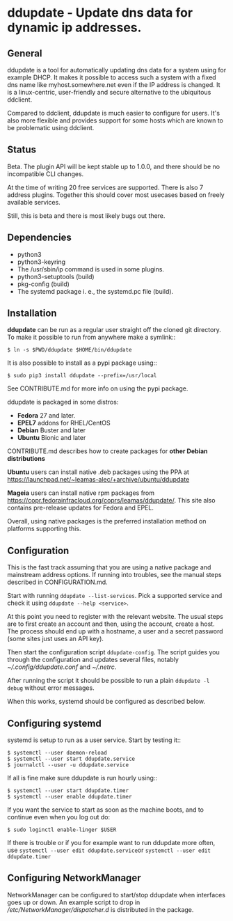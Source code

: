 ddupdate - Update dns data for dynamic ip addresses.
====================================================

General
-------

ddupdate is a tool for automatically updating dns data for a system using
for example DHCP. It makes it possible to access such a system with
a fixed dns name like myhost.somewhere.net even if the IP address is
changed. It is a linux-centric, user-friendly and secure alternative to
the ubiquitous ddclient.

Compared to ddclient, ddupdate is much easier to configure for users. It's
also more flexible and provides support for some hosts which are known to
be problematic using ddclient.

Status
------

Beta. The plugin API will be kept stable up to 1.0.0, and there should be
no incompatible CLI changes.

At the time of writing 20 free services are supported. There is also 7
address plugins. Together this should cover most usecases based on freely
available services.

Still, this is beta and there is most likely bugs out there.

Dependencies
------------

  - python3
  - python3-keyring
  - The /usr/sbin/ip command is used in some plugins.
  - python3-setuptools  (build)
  - pkg-config  (build)
  - The systemd package i. e., the systemd.pc file (build).

Installation
------------

**ddupdate** can be run as a regular user straight off the cloned git
directory. To make it possible to run from anywhere make a symlink::

    $ ln -s $PWD/ddupdate $HOME/bin/ddupdate

It is also possible to install as a pypi package using::

    $ sudo pip3 install ddupdate --prefix=/usr/local

See CONTRIBUTE.md for more info on using the pypi package.

ddupdate is packaged in some distros:

  - **Fedora** 27 and later.
  - **EPEL7** addons for RHEL/CentOS
  - **Debian** Buster and later
  - **Ubuntu** Bionic and later

CONTRIBUTE.md describes how to create packages for **other Debian
distributions**

**Ubuntu** users can install native .deb packages using the PPA at
https://launchpad.net/~leamas-alec/+archive/ubuntu/ddupdate

**Mageia** users can install native rpm packages from
https://copr.fedorainfracloud.org/coprs/leamas/ddupdate/. This site also
contains pre-release updates for Fedora and EPEL.

Overall, using native packages is the preferred installation method on
platforms supporting this.

Configuration
-------------

This is the fast track assuming that you are using a native package and
mainstream address options. If running into troubles, see the manual
steps described in CONFIGURATION.md.

Start with running ```ddupdate --list-services```. Pick a supported
service and check it using ```ddupdate --help <service>```.

At this point you need to register with the relevant website. The usual
steps are to first create an account and then, using the account, create
a host. The process should end up with a hostname, a user and a secret
password (some sites just uses an API key).

Then start the configuration script ```ddupdate-config```. The script
guides you through the configuration and updates several files, notably
*~/.config/ddupdate.conf* and *~/.netrc*.

After running the script it should be possible to run a plain
```ddupdate -l debug``` without error messages.

When this works, systemd should be configured as described below.


Configuring systemd
-------------------

systemd is setup to run as a user service. Start by testing it::

    $ systemctl --user daemon-reload
    $ systemctl --user start ddupdate.service
    $ journalctl --user -u ddupdate.service

If all is fine make sure ddupdate is run hourly using::

    $ systemctl --user start ddupdate.timer
    $ systemctl --user enable ddupdate.timer

If you want the service to start as soon as the machine boots, and to
continue even when you log out do:

    $ sudo loginctl enable-linger $USER

If there is trouble or if you for example want to run ddupdate more often,
use `systemctl --user edit ddupdate.service`or `systemctl --user edit
ddupdate.timer`

Configuring NetworkManager
--------------------------

NetworkManager can be configured to start/stop ddupdate when interfaces goes
up or down. An example script to drop in */etc/NetworkManager/dispatcher.d*
is distributed in the package.
